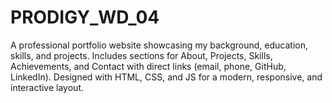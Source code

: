 # PRODIGY_WD_04
A professional portfolio website showcasing my background, education, skills, and projects. Includes sections for About, Projects, Skills, Achievements, and Contact with direct links (email, phone, GitHub, LinkedIn). Designed with HTML, CSS, and JS for a modern, responsive, and interactive layout.
